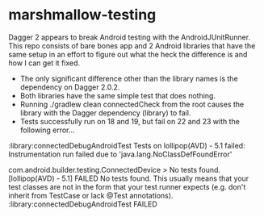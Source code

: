 # marshmallow-testing

Dagger 2 appears to break Android testing with the AndroidJUnitRunner. This repo consists of bare bones app and 2 Android libraries that have the same setup in an effort to figure out what the heck the difference is and how I can get it fixed.

* The only significant difference other than the library names is the dependency on Dagger 2.0.2.
* Both libraries have the same simple test that does nothing.
* Running ./gradlew clean connectedCheck from the root causes the library with the Dagger dependency (library) to fail.
* Tests successfully run on 18 and 19, but fail on 22 and 23 with the following error...

:library:connectedDebugAndroidTest
Tests on lollipop(AVD) - 5.1 failed: Instrumentation run failed due to 'java.lang.NoClassDefFoundError'

com.android.builder.testing.ConnectedDevice > No tests found.[lollipop(AVD) - 5.1] FAILED
No tests found. This usually means that your test classes are not in the form that your test runner expects (e.g. don't inherit from TestCase or lack @Test annotations).
:library:connectedDebugAndroidTest FAILED
